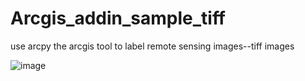 # Arcgis_addin_sample_tiff
use arcpy the arcgis tool to label remote sensing images--tiff images

![image](https://github.com/menggangmark/Arcgis_addin_sample_tiff/edit/master/setup1.png)
